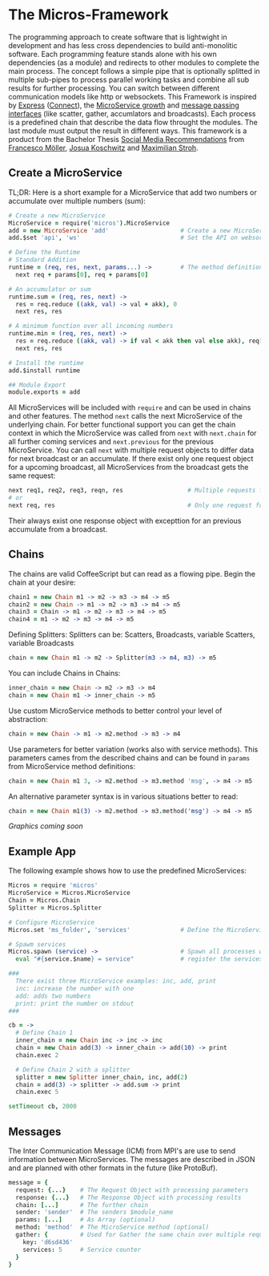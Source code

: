# The Micros-Framework
The programming approach to create software that is lightwight in development and has less cross dependencies to build anti-monolitic software. Each programming feature stands alone with his own dependencies (as a module) and redirects to other modules to complete the main process. The concept follows a simple pipe that is optionally splitted in multiple sub-pipes to process parallel working tasks and combine all sub results for further processing. You can switch between different communication models like http or websockets. This Framework is inspired by [Express](http://expressjs.com) ([Connect](http://www.senchalabs.org/connect/)), the [MicroService growth](http://martinfowler.com/articles/microservices.html) and [message passing interfaces](http://de.wikipedia.org/wiki/Message_Passing_Interface) (like scatter, gather, accumlators and broadcasts). Each process is a predefined chain that describe the data flow throught the modules. The last module must output the result in different ways. This framework is a product from the Bachelor Thesis [Social Media Recommendations](http://vsr.informatik.tu-chemnitz.de/edu/studentprojects/2013/024) from [Francesco Möller](https://github.com/nefiltari), [Josua Koschwitz](https://github.com/jkoschwitz) and [Maximilian Stroh](https://github.com/Anonyfox).

## Create a MicroService
TL;DR: Here is a short example for a MicroService that add two numbers or accumulate over multiple numbers (sum):
```coffeescript
# Create a new MicroService
MicroService = require('micros').MicroService
add = new MicroService 'add'                    # Create a new MicroService with a given name
add.$set 'api', 'ws'                            # Set the API on websockets

# Define the Runtime
# Standard Addition
runtime = (req, res, next, params...) ->        # The method definition like an Express middleware
  next req + params[0], req + params[0]

# An accumulator or sum
runtime.sum = (req, res, next) ->
  res = req.reduce ((akk, val) -> val + akk), 0
  next res, res

# A minimum function over all incoming numbers
runtime.min = (req, res, next) ->
  res = req.reduce ((akk, val) -> if val < akk then val else akk), req[0]
  next res, res

# Install the runtime
add.$install runtime

## Module Export
module.exports = add
```
All MicroServices will be included with `require` and can be used in chains and other features. The method `next` calls the next MicroService of the underlying chain. For better functional support you can get the chain context in which the MicroService was called from `next` with `next.chain` for all further coming services and `next.previous` for the previous MicroService. You can call `next` with multiple request objects to differ data for next broadcast or an accumulate.
If there exist only one request object for a upcoming broadcast, all MicroServices from the broadcast gets the same request:
```coffeescript
next req1, req2, req3, reqn, res                  # Multiple requests for Broadcast
# or
next req, res                                     # Only one request for all Broadcast links
```
Their always exist one response object with excepttion for an previous accumulate from a broadcast.

## Chains
The chains are valid CoffeeScript but can read as a flowing pipe.
Begin the chain at your desire:
```coffeescript
chain1 = new Chain m1 -> m2 -> m3 -> m4 -> m5
chain2 = new Chain -> m1 -> m2 -> m3 -> m4 -> m5
chain3 = Chain -> m1 -> m2 -> m3 -> m4 -> m5
chain4 = m1 -> m2 -> m3 -> m4 -> m5
```
Defining Splitters:
Splitters can be: Scatters, Broadcasts, variable Scatters, variable Broadcasts
```coffeescript
chain = new Chain m1 -> m2 -> Splitter(m3 -> m4, m3) -> m5
```
You can include Chains in Chains:
```coffeescript
inner_chain = new Chain -> m2 -> m3 -> m4
chain = new Chain m1 -> inner_chain -> m5
```
Use custom MicroService methods to better control your level of abstraction:
```coffeescript
chain = new Chain -> m1 -> m2.method -> m3 -> m4
```
Use parameters for better variation (works also with service methods).
This parameters cames from the described chains and can be found in `params` from MicroService method definitions:
```coffeescript
chain = new Chain m1 3, -> m2.method -> m3.method 'msg', -> m4 -> m5
```
An alternative parameter syntax is in various situations better to read:
```coffeescript
chain = new Chain m1(3) -> m2.method -> m3.method('msg') -> m4 -> m5
```

*Graphics coming soon*

## Example App
The following example shows how to use the predefined MicroServices:
```coffeescript
Micros = require 'micros'
MicroService = Micros.MicroService
Chain = Micros.Chain
Splitter = Micros.Splitter

# Configure MicroService
Micros.set 'ms_folder', 'services'              # Define the MicroService folder (Default is 'node_modules')

# Spawm services
Micros.spawn (service) ->                       # Spawn all processes with are corresponding API interface
  eval "#{service.$name} = service"             # register the services in global scope

###
  There exist three MicroService examples: inc, add, print
  inc: increase the number with one
  add: adds two numbers
  print: print the number on stdout
###

cb = ->
  # Define Chain 1
  inner_chain = new Chain inc -> inc -> inc
  chain = new Chain add(3) -> inner_chain -> add(10) -> print
  chain.exec 2

  # Define Chain 2 with a splitter
  splitter = new Splitter inner_chain, inc, add(2)
  chain = add(3) -> splitter -> add.sum -> print
  chain.exec 5

setTimeout cb, 2000
```
## Messages
The Inter Communication Message (ICM) from MPI's are use to send information between MicroServices. The messages are described in JSON and are planned with other formats in the future (like ProtoBuf).
```coffeescript
message = {
  request: {...}    # The Request Object with processing parameters
  response: {...}   # The Response Object with processing results
  chain: [...]      # The further chain
  sender: 'sender'  # The senders $module_name
  params: [...]     # As Array (optional)
  method: 'method'  # The MicroService method (optional)
  gather: {         # Used for Gather the same chain over multiple requests (optional)
    key: 'd6sd436'
    services: 5     # Service counter
  }
}
```